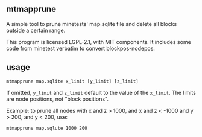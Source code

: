 
## mtmapprune

A simple tool to prune minetests' map.sqlite file and delete all
blocks outside a certain range.

This program is licensed LGPL-2.1, with MIT components. It includes
some code from minetest verbatim to convert blockpos-nodepos.

## usage

`mtmapprune map.sqlite x_limit [y_limit] [z_limit]`

If omitted, `y_limit` and `z_limit` default to the value of the
`x_limit`. The limits are node positions, not "block positions".

Example: to prune all nodes with x and z > 1000, and x and z < -1000
and y > 200, and y < 200, use:

`mtmapprune map.sqlute 1000 200`

